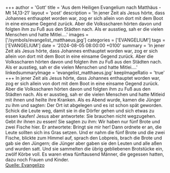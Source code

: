 +++
author = 'Gott'
title = 'Aus dem Heiligen Evangelium nach Matthäus - Mt 14,13-21'
layout = 'post'
description = 'In jener Zeit als Jesus hörte, dass Johannes enthauptet worden war, zog er sich allein von dort mit dem Boot in eine einsame Gegend zurück. Aber die Volksscharen hörten davon und folgten ihm zu Fuß aus den Städten nach. Als er ausstieg, sah er die vielen Menschen und hatte Mitlei....'
images = ['/symbols/evangelist_matthaeus.jpg']
categories = ['EVANGELIUM']
tags = ['EVANGELIUM']
date = '2024-08-05 08:00:00 +0100'
summary = 'In jener Zeit als Jesus hörte, dass Johannes enthauptet worden war, zog er sich allein von dort mit dem Boot in eine einsame Gegend zurück. Aber die Volksscharen hörten davon und folgten ihm zu Fuß aus den Städten nach. Als er ausstieg, sah er die vielen Menschen und hatte Mitlei....'
linkedsummaryImage = 'evangelist_matthaeus.jpg'
keepImageRatio = 'true'
+++
In jener Zeit als Jesus hörte, dass Johannes enthauptet worden war, zog er sich allein von dort mit dem Boot in eine einsame Gegend zurück. Aber die Volksscharen hörten davon und folgten ihm zu Fuß aus den Städten nach.
Als er ausstieg, sah er die vielen Menschen und hatte Mitleid mit ihnen und heilte ihre Kranken.<!--more-->
Als es Abend wurde, kamen die Jünger zu ihm und sagten: Der Ort ist abgelegen und es ist schon spät geworden. Schick die Leute weg, damit sie in die Dörfer gehen und sich etwas zu essen kaufen!
Jesus aber antwortete: Sie brauchen nicht wegzugehen. Gebt ihr ihnen zu essen!
Sie sagten zu ihm: Wir haben nur fünf Brote und zwei Fische hier.
Er antwortete: Bringt sie mir her!
Dann ordnete er an, die Leute sollten sich ins Gras setzen. Und er nahm die fünf Brote und die zwei Fische, blickte zum Himmel auf, sprach den Lobpreis, brach die Brote und gab sie den Jüngern; die Jünger aber gaben sie den Leuten
und alle aßen und wurden satt. Und sie sammelten die übrig gebliebenen Brotstücke ein, zwölf Körbe voll.
Es waren etwa fünftausend Männer, die gegessen hatten, dazu noch Frauen und Kinder.<br> [Quelle: Evangelizo](https://evangeliumtagfuertag.org/DE/gospel)
